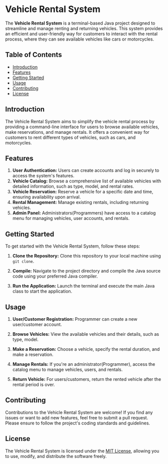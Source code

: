 # Vehicle Rental System

The **Vehicle Rental System** is a terminal-based Java project designed to streamline and manage renting and returning vehicles. This system provides an efficient and user-friendly way for customers to interact with the rental process, where they can see available vehicles like cars or motorcycles.

## Table of Contents

- [Introduction](#introduction)
- [Features](#features)
- [Getting Started](#getting-started)
- [Usage](#usage)
- [Contributing](#contributing)
- [License](#license)

## Introduction

The Vehicle Rental System aims to simplify the vehicle rental process by providing a command-line interface for users to browse available vehicles, make reservations, and manage rentals. It offers a convenient way for customers to rent different types of vehicles, such as cars, and motorcycles.

## Features

1. **User Authentication:** Users can create accounts and log in securely to access the system's features.
2. **Vehicle Catalog:** Browse a comprehensive list of available vehicles with detailed information, such as type, model, and rental rates.
3. **Vehicle Reservation:** Reserve a vehicle for a specific date and time, ensuring availability upon arrival.
4. **Rental Management:** Manage existing rentals, including returning vehicles.
5. **Admin Panel:** Administrators(Programmers) have access to a catalog menu for managing vehicles, user accounts, and rentals.

## Getting Started

To get started with the Vehicle Rental System, follow these steps:

1. **Clone the Repository:** Clone this repository to your local machine using `git clone`.

2. **Compile:** Navigate to the project directory and compile the Java source code using your preferred Java compiler.

3. **Run the Application:** Launch the terminal and execute the main Java class to start the application.

## Usage

1. **User/Customer Registration:** Programmer can create a new user/customer account.

2. **Browse Vehicles:** View the available vehicles and their details, such as type, model.

3. **Make a Reservation:** Choose a vehicle, specify the rental duration, and make a reservation.

4. **Manage Rentals:** If you're an administrator(Programmer), access the catalog menu to manage vehicles, users, and rentals.

5. **Return Vehicle:** For users/customers, return the rented vehicle after the rental period is over.

## Contributing

Contributions to the Vehicle Rental System are welcome! If you find any issues or want to add new features, feel free to submit a pull request. Please ensure to follow the project's coding standards and guidelines.

## License

The Vehicle Rental System is licensed under the [MIT License](LICENSE), allowing you to use, modify, and distribute the software freely.
